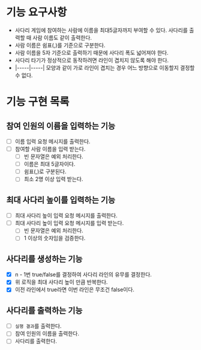 # 기능 요구사항

* 사다리 게임에 참여하는 사람에 이름을 최대5글자까지 부여할 수 있다. 사다리를 출력할 때 사람 이름도 같이 출력한다.
* 사람 이름은 쉼표(,)를 기준으로 구분한다.
* 사람 이름을 5자 기준으로 출력하기 때문에 사다리 폭도 넓어져야 한다.
* 사다리 타기가 정상적으로 동작하려면 라인이 겹치지 않도록 해야 한다.
* |-----|-----| 모양과 같이 가로 라인이 겹치는 경우 어느 방향으로 이동할지 결정할 수 없다.

# 기능 구현 목록

## 참여 인원의 이름을 입력하는 기능
- [ ] 이름 입력 요청 메시지를 출력한다.
- [ ] 참여할 사람 이름을 입력 받는다.
  - [ ] 빈 문자열은 예외 처리한다. 
  - [ ] 이름은 최대 5글자이다.
  - [ ] 쉼표(,)로 구분된다. 
  - [ ] 최소 2명 이상 입력 받는다.

## 최대 사다리 높이를 입력하는 기능
- [ ] 최대 사다리 높이 입력 요청 메시지를 출력한다. 
- [ ] 최대 사다리 높이 입력 요청 메시지를 입력 받는다.
  - [ ] 빈 문자열은 예외 처리한다.
  - [ ] 1 이상의 숫자임을 검증한다.

## 사다리를 생성하는 기능 
- [x] n - 1번 true/false를 결정하여 사다리 라인의 유무를 결정한다.
- [x] 위 로직을 최대 사다리 높이 만큼 반복한다.
- [x] 이전 라인에서 true라면 이번 라인은 무조건 false이다.

## 사다리를 출력하는 기능
- [ ] `실행 결과`를 출력한다. 
- [ ] 참여 인원의 이름을 출력한다.
- [ ] 사다리를 출력한다.
